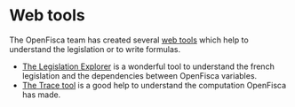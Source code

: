 # Web tools

The OpenFisca team has created several [web tools](http://www.openfisca.fr/tools) which help to understand the legislation or to write formulas.

- [The Legislation Explorer](legilsation_exlorer.md) is a wonderful tool to understand the french legislation and the dependencies between OpenFisca variables.
- [The Trace tool](trace_tool.md) is a good help to understand the computation OpenFisca has made.



